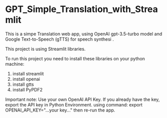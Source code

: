 # GPT_Simple_Translation_with_Streamlit

This is a simpe Translation web app, using OpenAI gpt-3.5-turbo model and Google Text-to-Speech (gTTS) for speech synthesi .

This project is using Streamlit libraries.

To run this project you need to install these libraries on your python machine: 
1. install streamlit 
2. install openai
3. install gtts
4. install PyPDF2 


Important note: 
Use your own OpenAI API Key. 
If you already have the key, export the API key in Python Environment. using command: 
export OPENAI_API_KEY="...your key..." then re-run the app.


